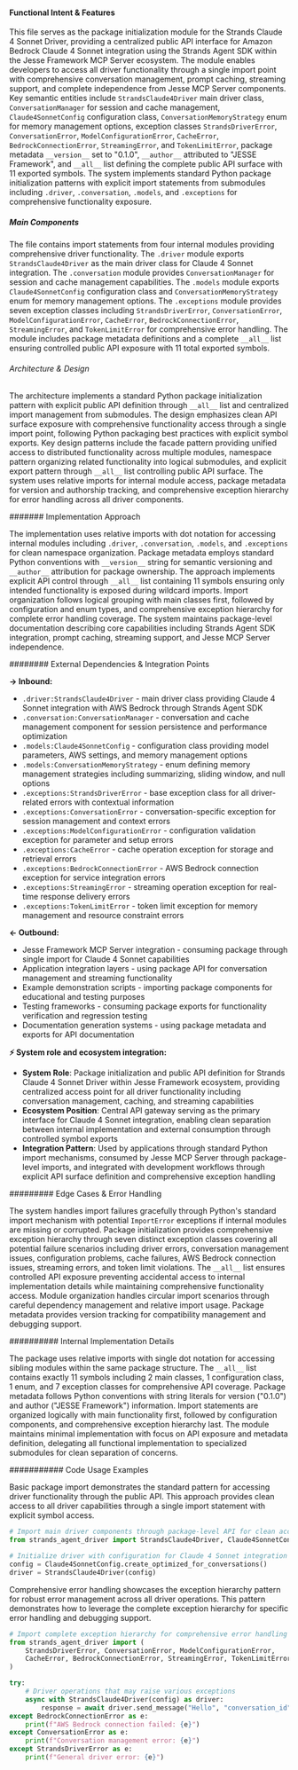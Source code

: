 <!-- CACHE_METADATA_START -->
<!-- Source File: {PROJECT_ROOT}/jesse-framework-mcp/jesse_framework_mcp/llm/strands_agent_driver/__init__.py -->
<!-- Cached On: 2025-07-05T14:24:25.620748 -->
<!-- Source Modified: 2025-07-01T08:59:29.233995 -->
<!-- Cache Version: 1.0 -->
<!-- CACHE_METADATA_END -->

#### Functional Intent & Features

This file serves as the package initialization module for the Strands Claude 4 Sonnet Driver, providing a centralized public API interface for Amazon Bedrock Claude 4 Sonnet integration using the Strands Agent SDK within the Jesse Framework MCP Server ecosystem. The module enables developers to access all driver functionality through a single import point with comprehensive conversation management, prompt caching, streaming support, and complete independence from Jesse MCP Server components. Key semantic entities include `StrandsClaude4Driver` main driver class, `ConversationManager` for session and cache management, `Claude4SonnetConfig` configuration class, `ConversationMemoryStrategy` enum for memory management options, exception classes `StrandsDriverError`, `ConversationError`, `ModelConfigurationError`, `CacheError`, `BedrockConnectionError`, `StreamingError`, and `TokenLimitError`, package metadata `__version__` set to "0.1.0", `__author__` attributed to "JESSE Framework", and `__all__` list defining the complete public API surface with 11 exported symbols. The system implements standard Python package initialization patterns with explicit import statements from submodules including `.driver`, `.conversation`, `.models`, and `.exceptions` for comprehensive functionality exposure.

##### Main Components

The file contains import statements from four internal modules providing comprehensive driver functionality. The `.driver` module exports `StrandsClaude4Driver` as the main driver class for Claude 4 Sonnet integration. The `.conversation` module provides `ConversationManager` for session and cache management capabilities. The `.models` module exports `Claude4SonnetConfig` configuration class and `ConversationMemoryStrategy` enum for memory management options. The `.exceptions` module provides seven exception classes including `StrandsDriverError`, `ConversationError`, `ModelConfigurationError`, `CacheError`, `BedrockConnectionError`, `StreamingError`, and `TokenLimitError` for comprehensive error handling. The module includes package metadata definitions and a complete `__all__` list ensuring controlled public API exposure with 11 total exported symbols.

###### Architecture & Design

The architecture implements a standard Python package initialization pattern with explicit public API definition through `__all__` list and centralized import management from submodules. The design emphasizes clean API surface exposure with comprehensive functionality access through a single import point, following Python packaging best practices with explicit symbol exports. Key design patterns include the facade pattern providing unified access to distributed functionality across multiple modules, namespace pattern organizing related functionality into logical submodules, and explicit export pattern through `__all__` list controlling public API surface. The system uses relative imports for internal module access, package metadata for version and authorship tracking, and comprehensive exception hierarchy for error handling across all driver components.

####### Implementation Approach

The implementation uses relative imports with dot notation for accessing internal modules including `.driver`, `.conversation`, `.models`, and `.exceptions` for clean namespace organization. Package metadata employs standard Python conventions with `__version__` string for semantic versioning and `__author__` attribution for package ownership. The approach implements explicit API control through `__all__` list containing 11 symbols ensuring only intended functionality is exposed during wildcard imports. Import organization follows logical grouping with main classes first, followed by configuration and enum types, and comprehensive exception hierarchy for complete error handling coverage. The system maintains package-level documentation describing core capabilities including Strands Agent SDK integration, prompt caching, streaming support, and Jesse MCP Server independence.

######## External Dependencies & Integration Points

**→ Inbound:**
- `.driver:StrandsClaude4Driver` - main driver class providing Claude 4 Sonnet integration with AWS Bedrock through Strands Agent SDK
- `.conversation:ConversationManager` - conversation and cache management component for session persistence and performance optimization
- `.models:Claude4SonnetConfig` - configuration class providing model parameters, AWS settings, and memory management options
- `.models:ConversationMemoryStrategy` - enum defining memory management strategies including summarizing, sliding window, and null options
- `.exceptions:StrandsDriverError` - base exception class for all driver-related errors with contextual information
- `.exceptions:ConversationError` - conversation-specific exception for session management and context errors
- `.exceptions:ModelConfigurationError` - configuration validation exception for parameter and setup errors
- `.exceptions:CacheError` - cache operation exception for storage and retrieval errors
- `.exceptions:BedrockConnectionError` - AWS Bedrock connection exception for service integration errors
- `.exceptions:StreamingError` - streaming operation exception for real-time response delivery errors
- `.exceptions:TokenLimitError` - token limit exception for memory management and resource constraint errors

**← Outbound:**
- Jesse Framework MCP Server integration - consuming package through single import for Claude 4 Sonnet capabilities
- Application integration layers - using package API for conversation management and streaming functionality
- Example demonstration scripts - importing package components for educational and testing purposes
- Testing frameworks - consuming package exports for functionality verification and regression testing
- Documentation generation systems - using package metadata and exports for API documentation

**⚡ System role and ecosystem integration:**
- **System Role**: Package initialization and public API definition for Strands Claude 4 Sonnet Driver within Jesse Framework ecosystem, providing centralized access point for all driver functionality including conversation management, caching, and streaming capabilities
- **Ecosystem Position**: Central API gateway serving as the primary interface for Claude 4 Sonnet integration, enabling clean separation between internal implementation and external consumption through controlled symbol exports
- **Integration Pattern**: Used by applications through standard Python import mechanisms, consumed by Jesse MCP Server through package-level imports, and integrated with development workflows through explicit API surface definition and comprehensive exception handling

######### Edge Cases & Error Handling

The system handles import failures gracefully through Python's standard import mechanism with potential `ImportError` exceptions if internal modules are missing or corrupted. Package initialization provides comprehensive exception hierarchy through seven distinct exception classes covering all potential failure scenarios including driver errors, conversation management issues, configuration problems, cache failures, AWS Bedrock connection issues, streaming errors, and token limit violations. The `__all__` list ensures controlled API exposure preventing accidental access to internal implementation details while maintaining comprehensive functionality access. Module organization handles circular import scenarios through careful dependency management and relative import usage. Package metadata provides version tracking for compatibility management and debugging support.

########## Internal Implementation Details

The package uses relative imports with single dot notation for accessing sibling modules within the same package structure. The `__all__` list contains exactly 11 symbols including 2 main classes, 1 configuration class, 1 enum, and 7 exception classes for comprehensive API coverage. Package metadata follows Python conventions with string literals for version ("0.1.0") and author ("JESSE Framework") information. Import statements are organized logically with main functionality first, followed by configuration components, and comprehensive exception hierarchy last. The module maintains minimal implementation with focus on API exposure and metadata definition, delegating all functional implementation to specialized submodules for clean separation of concerns.

########### Code Usage Examples

Basic package import demonstrates the standard pattern for accessing driver functionality through the public API. This approach provides clean access to all driver capabilities through a single import statement with explicit symbol access.

```python
# Import main driver components through package-level API for clean access to functionality
from strands_agent_driver import StrandsClaude4Driver, Claude4SonnetConfig, ConversationMemoryStrategy

# Initialize driver with configuration for Claude 4 Sonnet integration
config = Claude4SonnetConfig.create_optimized_for_conversations()
driver = StrandsClaude4Driver(config)
```

Comprehensive error handling showcases the exception hierarchy pattern for robust error management across all driver operations. This pattern demonstrates how to leverage the complete exception hierarchy for specific error handling and debugging support.

```python
# Import complete exception hierarchy for comprehensive error handling across driver operations
from strands_agent_driver import (
    StrandsDriverError, ConversationError, ModelConfigurationError,
    CacheError, BedrockConnectionError, StreamingError, TokenLimitError
)

try:
    # Driver operations that may raise various exceptions
    async with StrandsClaude4Driver(config) as driver:
        response = await driver.send_message("Hello", "conversation_id")
except BedrockConnectionError as e:
    print(f"AWS Bedrock connection failed: {e}")
except ConversationError as e:
    print(f"Conversation management error: {e}")
except StrandsDriverError as e:
    print(f"General driver error: {e}")
```